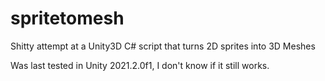 # spritetomesh
Shitty attempt at a Unity3D C# script that turns 2D sprites into 3D Meshes

Was last tested in Unity 2021.2.0f1, I don't know if it still works.
